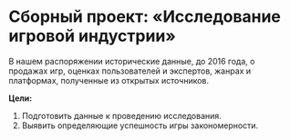 # Сборный проект: «Исследование игровой индустрии»
В нашем распоряжении исторические данные, до 2016 года, о продажах игр, оценках пользователей и экспертов, жанрах и платформах, полученные из открытых источников.

**Цели:**

1. Подготовить данные к проведению исследования. 
2. Выявить определяющие успешность игры закономерности.
